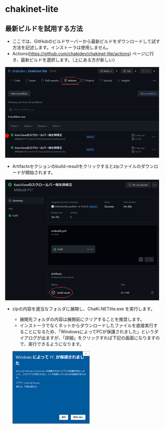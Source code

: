 # chakinet-lite
## 最新ビルドを試用する方法
- ここでは、GitHubのビルドサーバーから最新ビルドをダウンロードして試す方法を記述します。インストーラは使用しません。
- Actions(https://github.com/chakidev/chakinet-lite/actions) ページに行き、最新ビルドを選択します。（上にある方が新しい）

![img001](img001.png)

- Artifactsセクションのbuild-resultをクリックするとzipファイルのダウンロードが開始されます。

![img002](img002.png)

- zipの内容を適当なフォルダに展開し、ChaKi.NETlite.exe を実行します。
  - 展開先フォルダの内容は展開前にクリアすることを推奨します。
  - インストーラでなくネットからダウンロードしたファイルを直接実行することになるため、「WindowsによってPCが保護されました」というダイアログが出ますが、「詳細」をクリックすれば下記の画面になりますので、実行できるようになります。

  ![img003](img003.png)
